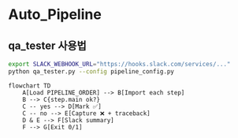 # Auto_Pipeline

## qa_tester 사용법

```bash
export SLACK_WEBHOOK_URL="https://hooks.slack.com/services/..."
python qa_tester.py --config pipeline_config.py
```

```mermaid
flowchart TD
    A[Load PIPELINE_ORDER] --> B[Import each step]
    B --> C{step.main ok?}
    C -- yes --> D[Mark ✅]
    C -- no --> E[Capture ❌ + traceback]
    D & E --> F[Slack summary]
    F --> G[Exit 0/1]
```
